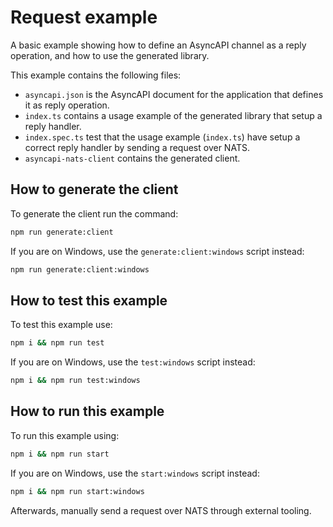# Request example

A basic example showing how to define an AsyncAPI channel as a reply operation, and how to use the generated library.

This example contains the following files:
- `asyncapi.json` is the AsyncAPI document for the application that defines it as reply operation.
- `index.ts` contains a usage example of the generated library that setup a reply handler.
- `index.spec.ts` test that the usage example (`index.ts`) have setup a correct reply handler by sending a request over NATS.
- `asyncapi-nats-client` contains the generated client.

## How to generate the client

To generate the client run the command:

```sh
npm run generate:client
```

If you are on Windows, use the `generate:client:windows` script instead:

```sh
npm run generate:client:windows
```

## How to test this example

To test this example use:

```sh
npm i && npm run test
```

If you are on Windows, use the `test:windows` script instead:

```sh
npm i && npm run test:windows
```

## How to run this example

To run this example using:

```sh
npm i && npm run start
```

If you are on Windows, use the `start:windows` script instead:

```sh
npm i && npm run start:windows
```

Afterwards, manually send a request over NATS through external tooling.